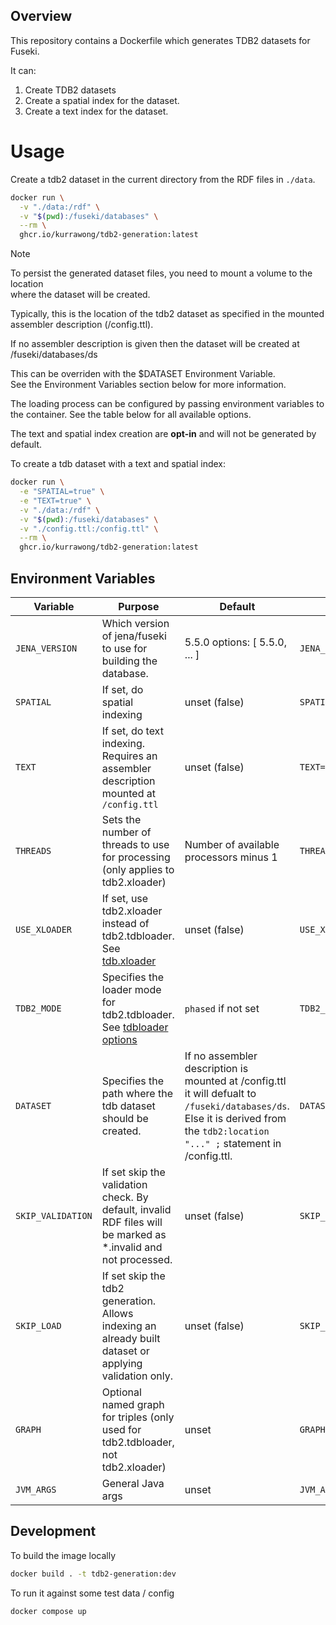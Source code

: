 ## Overview

This repository contains a Dockerfile which generates TDB2 datasets for Fuseki.

It can:

1. Create TDB2 datasets
2. Create a spatial index for the dataset.
3. Create a text index for the dataset.

# Usage

Create a tdb2 dataset in the current directory from the RDF files in `./data`.

```bash
docker run \
  -v "./data:/rdf" \
  -v "$(pwd):/fuseki/databases" \
  --rm \
  ghcr.io/kurrawong/tdb2-generation:latest
```

> [!NOTE]  
> To persist the generated dataset files, you need to mount a volume to the location  
> where the dataset will be created.
>
> Typically, this is the location of the tdb2 dataset as specified in the mounted  
> assembler description (/config.ttl).
>
> If no assembler description is given then the dataset will be created at  
> /fuseki/databases/ds
>
> This can be overriden with the $DATASET Environment Variable.  
> See the Environment Variables section below for more information.

The loading process can be configured by passing environment variables to the container.
See the table below for all available options.

The text and spatial index creation are **opt-in** and will not be generated by default.

To create a tdb dataset with a text and spatial index:

```bash
docker run \
  -e "SPATIAL=true" \
  -e "TEXT=true" \
  -v "./data:/rdf" \
  -v "$(pwd):/fuseki/databases" \
  -v "./config.ttl:/config.ttl" \
  --rm \
  ghcr.io/kurrawong/tdb2-generation:latest
```

## Environment Variables

| Variable          | Purpose                                                                                                                                              | Default                                                                                                                                                                        | Usage Example                    |
| ----------------- | ---------------------------------------------------------------------------------------------------------------------------------------------------- | ------------------------------------------------------------------------------------------------------------------------------------------------------------------------------ | -------------------------------- |
| `JENA_VERSION`    | Which version of jena/fuseki to use for building the database.                                                                                       | 5.5.0 options: \[ 5.5.0, ... ]                                                                                                                                                 | `JENA_VERSION=5.5.0`             |
| `SPATIAL`         | If set, do spatial indexing                                                                                                                          | unset (false)                                                                                                                                                                  | `SPATIAL=true`                   |
| `TEXT`            | If set, do text indexing. Requires an assembler description mounted at `/config.ttl`                                                                 | unset (false)                                                                                                                                                                  | `TEXT=true`                      |
| `THREADS`         | Sets the number of threads to use for processing <br> (only applies to tdb2.xloader)                                                                 | Number of available processors minus 1                                                                                                                                         | `THREADS=4`                      |
| `USE_XLOADER`     | If set, use tdb2.xloader instead of tdb2.tdbloader. <br> See [tdb.xloader](https://jena.apache.org/documentation/tdb/tdb-xloader.html)               | unset (false)                                                                                                                                                                  | `USE_XLOADER=true`               |
| `TDB2_MODE`       | Specifies the loader mode for tdb2.tdbloader. <br> See [tdbloader options](https://jena.apache.org/documentation/tdb2/tdb2_cmds.html#loader-options) | `phased` if not set                                                                                                                                                            | `TDB2_MODE=sequential`           |
| `DATASET`         | Specifies the path where the tdb dataset should be created.                                                                                          | If no assembler description is mounted at /config.ttl it will defualt to `/fuseki/databases/ds`. Else it is derived from the `tdb2:location "..." ;` statement in /config.ttl. | `DATASET=/fuseki/databases/myds` |
| `SKIP_VALIDATION` | If set skip the validation check. By default, invalid RDF files will be marked as \*.invalid and not processed.                                      | unset (false)                                                                                                                                                                  | `SKIP_VALIDATION=true`           |
| `SKIP_LOAD`       | If set skip the tdb2 generation. Allows indexing an already built dataset or applying validation only.                                               | unset (false)                                                                                                                                                                  | `SKIP_LOAD=true`                 |
| `GRAPH`           | Optional named graph for triples (only used for tdb2.tdbloader, not tdb2.xloader)                                                                    | unset                                                                                                                                                                          | `GRAPH=https://graphs/example`   |
| `JVM_ARGS`        | General Java args                                                                                                                                    | unset                                                                                                                                                                          | `JVM_ARGS=-Xmx4G`                |

## Development

To build the image locally

```bash
docker build . -t tdb2-generation:dev
```

To run it against some test data / config

```bash
docker compose up
```
